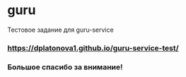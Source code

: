 # guru
Тестовое задание для guru-service

### https://dplatonova1.github.io/guru-service-test/

### Большое спасибо за внимание!